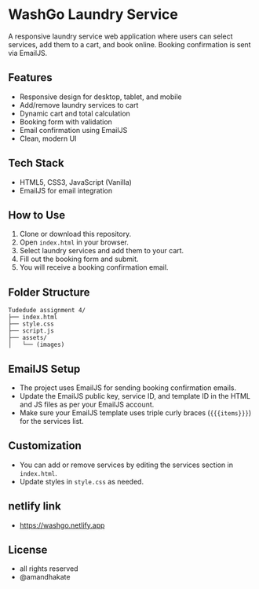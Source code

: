 # WashGo Laundry Service

A responsive laundry service web application where users can select services, add them to a cart, and book online. Booking confirmation is sent via EmailJS.

## Features

- Responsive design for desktop, tablet, and mobile
- Add/remove laundry services to cart
- Dynamic cart and total calculation
- Booking form with validation
- Email confirmation using EmailJS
- Clean, modern UI

## Tech Stack

- HTML5, CSS3, JavaScript (Vanilla)
- EmailJS for email integration

## How to Use

1. Clone or download this repository.
2. Open `index.html` in your browser.
3. Select laundry services and add them to your cart.
4. Fill out the booking form and submit.
5. You will receive a booking confirmation email.

## Folder Structure

```
Tudedude assignment 4/
├── index.html
├── style.css
├── script.js
├── assets/
│   └── (images)
```

## EmailJS Setup

- The project uses EmailJS for sending booking confirmation emails.
- Update the EmailJS public key, service ID, and template ID in the HTML and JS files as per your EmailJS account.
- Make sure your EmailJS template uses triple curly braces (`{{{items}}}`) for the services list.

## Customization

- You can add or remove services by editing the services section in `index.html`.
- Update styles in `style.css` as needed.

## netlify link

- https://washgo.netlify.app

## License

- all rights reserved
- @amandhakate
